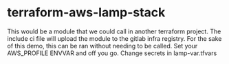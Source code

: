 # terraform-aws-lamp-stack

This would be a module that we could call in another terraform project. The include ci file will upload the module to the gitlab infra registry. For the sake of this demo, this can be ran without needing to be called. Set your AWS_PROFILE ENVVAR and off you go. Change secrets in lamp-var.tfvars
